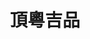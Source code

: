 ---
title: "頂粵吉品"
description: "頂粵吉品"
layout: shop
keywords:
  - 美食競賽
  - 台灣美食
  - 美食精選
datePublished: "2025-06-30"
dateModified: "2025-07-03"
city: "台中市"
district: "西屯區"
address: "台中市西屯區市政南一路288號"
phone: "0422534688"
geo: "24.158497614633525, 120.63108472335189"
google_map: "https://maps.app.goo.gl/aWoTiE6UNYCZafFT6"
footinder: "https://footinder.com.tw/%e5%8f%b0%e4%b8%ad%e5%b8%82%e8%a5%bf%e5%b1%af%e5%8d%80/131520/"
official: "https://www.dyjipin.com.tw/"
award:
  - name: "500盤"
    year: "2024"
    entries:
      - dishes:
          - "香檸脆皮松阪叉燒"

---